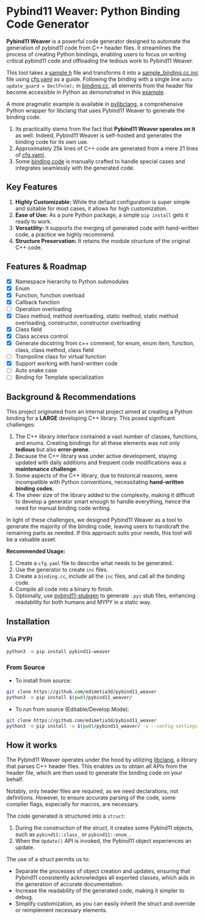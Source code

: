 # Pybind11 Weaver: Python Binding Code Generator

**Pybind11 Weaver** is a powerful code generator designed to automate the generation of pybind11 code from C++ header
files. It streamlines the process of creating Python bindings, enabling users to focus on writing critical pybind11 code
and offloading the tedious work to Pybind11 Weaver.

This tool takes a [sample.h](https://github.com/edimetia3d/pybind11_weaver/blob/main/sample/all_feature/sample.h) file
and transforms it into
a [sample_binding.cc.inc](https://github.com/edimetia3d/pybind11_weaver/blob/main/sample/all_feature/sample_binding.cc.inc)
file using [cfg.yaml](https://github.com/edimetia3d/pybind11_weaver/blob/main/sample/all_feature/cfg.yaml) as a guide.
Following the binding with a single line `auto update_guard = DeclFn(m);`
in [binding.cc](https://github.com/edimetia3d/pybind11_weaver/blob/main/sample/all_feature/binding.cc), all elements
from the header file become accessible in Python as demonstrated in
this [example](https://github.com/edimetia3d/pybind11_weaver/blob/main/test/sample_test/launch_module.py).

A more pragmatic example is available in [pylibclang](https://github.com/edimetia3d/pylibclang), a comprehensive Python
wrapper for libclang that uses Pybind11 Weaver to generate the binding code.

1. Its practicality stems from the fact that **Pybind11 Weaver operates on it** as well. Indeed, Pybind11 Weaver is
   self-hosted and generates the binding code for its own use.
2. Approximately 25k lines of C++ code are generated from a mere 21 lines
   of [cfg.yaml](https://github.com/edimetia3d/pylibclang/blob/master/c_src/cfg.yaml).
3. Some [binding code](https://github.com/edimetia3d/pylibclang/blob/master/c_src/binding.cc) is manually crafted to
   handle special cases and integrates seamlessly with the generated code.

## Key Features

1. **Highly Customizable:** While the default configuration is super simple and suitable for most cases, it allows for
   high customization.
2. **Ease of Use:** As a pure Python package, a simple `pip install` gets it ready to work.
3. **Versatility:** It supports the merging of generated code with hand-written code, a practice we highly recommend.
4. **Structure Preservation:** It retains the module structure of the original C++ code.

## Features & Roadmap

- [x] Namespace hierarchy to Python submodules
- [x] Enum
- [x] Function, function overload
- [x] Callback function
- [ ] Operation overloading
- [x] Class method, method overloading, static method, static method overloading, constructor, constructor overloading
- [x] Class field
- [x] Class access control
- [x] Generate docstring from c++ comment, for enum, enum item, function, class, class method, class field
- [ ] Trampoline class for virtual function
- [x] Support working with hand-written code
- [ ] Auto snake case
- [ ] Binding for Template specialization

## Background & Recommendations

This project originated from an internal project aimed at creating a Python binding for a **LARGE** developing C++
library. This posed significant challenges:

1. The C++ library interface contained a vast number of classes, functions, and enums. Creating bindings for all these
   elements was not only **tedious** but also **error-prone**.
2. Because the C++ library was under active development, staying updated with daily additions and frequent code
   modifications was a **maintenance challenge**.
3. Some aspects of the C++ library, due to historical reasons, were incompatible with Python conventions, necessitating
   **hand-written binding codes**.
4. The sheer size of the library added to the complexity, making it difficult to develop a generator smart enough to
   handle everything, hence the need for manual binding code writing.

In light of these challenges, we designed Pybind11 Weaver as a tool to generate the majority of the binding code,
leaving users to handcraft the remaining parts as needed. If this approach suits your needs, this tool will be a
valuable asset.

**Recommended Usage:**

1. Create a `cfg.yaml` file to describe what needs to be generated.
2. Use the generator to create `inc` files.
3. Create a `binding.cc`, include all the `inc` files, and call all the binding code.
4. Compile all code into a binary to finish.
5. Optionally, use [pybind11-stubgen](https://github.com/sizmailov/pybind11-stubgen) to generate `.pyi` stub files,
   enhancing readability for both humans and MYPY in a static way.

## Installation

### Via PYPI

```bash
python3 -m pip install pybind11-weaver
```

### From Source

* To install from source:

```bash
git clone https://github.com/edimetia3d/pybind11_weaver
python3 -m pip install $(pwd)/pybind11_weaver/
```

* To run from source (Editable/Develop Mode):

```bash
git clone https://github.com/edimetia3d/pybind11_weaver
python3 -m pip install -e $(pwd)/pybind11_weaver/ -v --config-settings editable_mode=compat
```

## How it works

The Pybind11 Weaver operates under the hood by utilizing [libclang](https://clang.llvm.org/), a library that parses C++
header files. This enables us to obtain all APIs from the header file, which are then used to generate the binding code
on your behalf.

Notably, only header files are required, as we need declarations, not definitions. However, to ensure accurate parsing
of the code, some compiler flags, especially for macros, are necessary.

The code generated is structured into a `struct`:

1. During the construction of the struct, it creates some Pybind11 objects, such as `pybind11::class_`
   or `pybind11::enum_`.
2. When the `Update()` API is invoked, the Pybind11 object experiences an update.

The use of a struct permits us to:

* Separate the processes of object creation and updates, ensuring that Pybind11 consistently acknowledges all exported
  classes, which aids in the generation of accurate documentation.
* Increase the readability of the generated code, making it simpler to debug.
* Simplify customization, as you can easily inherit the struct and override or reimplement necessary elements.
